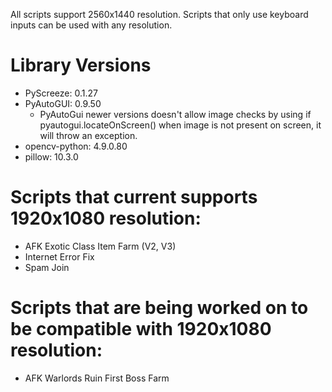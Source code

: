 All scripts support 2560x1440 resolution. Scripts that only use keyboard inputs can be used with any resolution.

# Library Versions
 - PyScreeze: 0.1.27
 - PyAutoGUI: 0.9.50
    - PyAutoGui newer versions doesn't allow image checks by using if pyautogui.locateOnScreen() when image is not present on screen, it will throw an exception.
 - opencv-python: 4.9.0.80
 - pillow: 10.3.0 


# Scripts that current supports 1920x1080 resolution:
 - AFK Exotic Class Item Farm (V2, V3)
 - Internet Error Fix
 - Spam Join

# Scripts that are being worked on to be compatible with 1920x1080 resolution:
 - AFK Warlords Ruin First Boss Farm